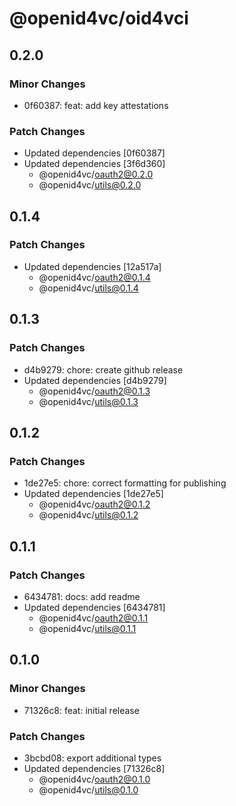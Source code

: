 # @openid4vc/oid4vci

## 0.2.0

### Minor Changes

- 0f60387: feat: add key attestations

### Patch Changes

- Updated dependencies [0f60387]
- Updated dependencies [3f6d360]
  - @openid4vc/oauth2@0.2.0
  - @openid4vc/utils@0.2.0

## 0.1.4

### Patch Changes

- Updated dependencies [12a517a]
  - @openid4vc/oauth2@0.1.4
  - @openid4vc/utils@0.1.4

## 0.1.3

### Patch Changes

- d4b9279: chore: create github release
- Updated dependencies [d4b9279]
  - @openid4vc/oauth2@0.1.3
  - @openid4vc/utils@0.1.3

## 0.1.2

### Patch Changes

- 1de27e5: chore: correct formatting for publishing
- Updated dependencies [1de27e5]
  - @openid4vc/oauth2@0.1.2
  - @openid4vc/utils@0.1.2

## 0.1.1

### Patch Changes

- 6434781: docs: add readme
- Updated dependencies [6434781]
  - @openid4vc/oauth2@0.1.1
  - @openid4vc/utils@0.1.1

## 0.1.0

### Minor Changes

- 71326c8: feat: initial release

### Patch Changes

- 3bcbd08: export additional types
- Updated dependencies [71326c8]
  - @openid4vc/oauth2@0.1.0
  - @openid4vc/utils@0.1.0
